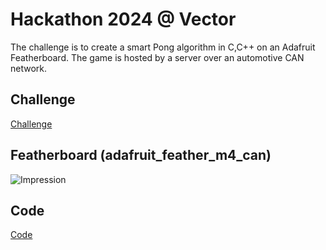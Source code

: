 # Hackathon 2024 @ Vector

The challenge is to create a smart Pong algorithm in C,C++ on an Adafruit Featherboard. The game is hosted by a server over an automotive CAN network.

## Challenge 
[Challenge](https://github.com/fl028/clickboard-examples/files/15358606/Game_Competition_Hackathon_Vector.pdf)

## Featherboard (adafruit_feather_m4_can)
![Impression](https://github.com/fl028/clickboard-examples/assets/91919787/cf5d982f-7ef5-4c29-923e-83dcf593d30c)

## Code
[Code](events/can_pong/platform_io_template/src/main.cpp)


